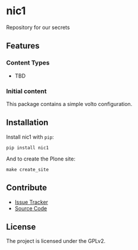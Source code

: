 # nic1

Repository for our secrets

## Features

### Content Types

- TBD

### Initial content

This package contains a simple volto configuration.

Installation
------------

Install nic1 with `pip`:

```shell
pip install nic1
```
And to create the Plone site:

```shell
make create_site
```

## Contribute

- [Issue Tracker](https://github.com/darrenhnovecom/nic1/issues)
- [Source Code](https://github.com/darrenhnovecom/nic1/)

## License

The project is licensed under the GPLv2.
